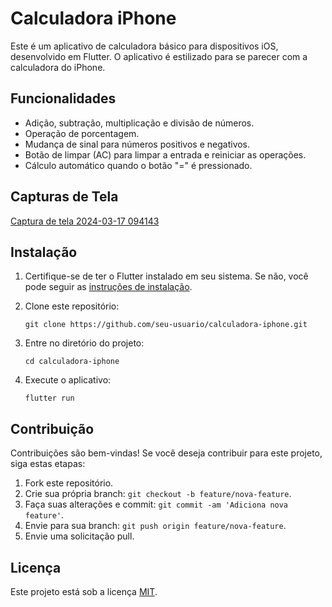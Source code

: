 # Calculadora iPhone

Este é um aplicativo de calculadora básico para dispositivos iOS, desenvolvido em Flutter. O aplicativo é estilizado para se parecer com a calculadora do iPhone.

## Funcionalidades

- Adição, subtração, multiplicação e divisão de números.
- Operação de porcentagem.
- Mudança de sinal para números positivos e negativos.
- Botão de limpar (AC) para limpar a entrada e reiniciar as operações.
- Cálculo automático quando o botão "=" é pressionado.

## Capturas de Tela

[Captura de tela 2024-03-17 094143](https://github.com/jp066/calculadora_em_flutter/assets/161849819/4265037f-9d23-4b7f-bd07-4740e6a42cfe)


## Instalação

1. Certifique-se de ter o Flutter instalado em seu sistema. Se não, você pode seguir as [instruções de instalação](https://flutter.dev/docs/get-started/install).
2. Clone este repositório:

    ```
    git clone https://github.com/seu-usuario/calculadora-iphone.git
    ```

3. Entre no diretório do projeto:

    ```
    cd calculadora-iphone
    ```

4. Execute o aplicativo:

    ```
    flutter run
    ```

## Contribuição

Contribuições são bem-vindas! Se você deseja contribuir para este projeto, siga estas etapas:

1. Fork este repositório.
2. Crie sua própria branch: `git checkout -b feature/nova-feature`.
3. Faça suas alterações e commit: `git commit -am 'Adiciona nova feature'`.
4. Envie para sua branch: `git push origin feature/nova-feature`.
5. Envie uma solicitação pull.

## Licença

Este projeto está sob a licença [MIT](LICENSE).
